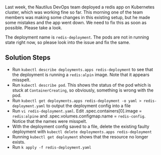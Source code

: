 Last week, the Nautilus DevOps team deployed a redis app on Kubernetes cluster, which was working fine so far. This morning one of the team members was making some changes in this existing setup, but he made some mistakes and the app went down. We need to fix this as soon as possible. Please take a look.



The deployment name is `redis-deployment`. The pods are not in running state right now, so please look into the issue and fix the same.

## Solution Steps
* Run `kubectl describe deployments.apps redis-deployment` to see that the deployment is running a `redis:alpin` image. Note that it appears misspelt.
* Run `kubectl describe pod`. This shows the status of the pod which is stuck at `ContainerCreating`, so obviously, something is wrong with the pod.
* Run `kubectl get deployments.apps redis-deployment -o yaml > redis-deployment.yaml` to output the deployment config into a file
* Run `vi redis-deployment.yaml`. Edit .spec.containers[0].image = `redis:alpine` and .spec.volumes.configmap.name = `redis-config`. Notice that the names were misspelt.
* With the deployment config saved to a file, delete the existing faulty deployment with `kubectl delete deployments.apps redis-deployment`
* Running `kubectl get deployment` shows that the resource no longer exists.
* Run `k apply -f redis-deployment.yaml`
